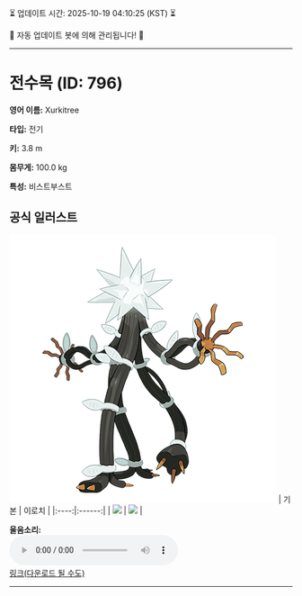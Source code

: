 
⏳ 업데이트 시간: 2025-10-19 04:10:25 (KST) ⏳

🤖 자동 업데이트 봇에 의해 관리됩니다! 🤖

---

# 전수목 (ID: 796)
**영어 이름:** Xurkitree

**타입:** 전기

**키:** 3.8 m

**몸무게:** 100.0 kg

**특성:** 비스트부스트

## 공식 일러스트
![](https://raw.githubusercontent.com/PokeAPI/sprites/master/sprites/pokemon/other/official-artwork/796.png)
| 기본 | 이로치 |
|:----:|:------:|
| <img src="http://play.pokemonshowdown.com/sprites/ani/xurkitree.gif" width="200"> | <img src="http://play.pokemonshowdown.com/sprites/ani-shiny/xurkitree.gif" width="200"> |

**울음소리:**<br><audio controls src="https://raw.githubusercontent.com/PokeAPI/cries/main/cries/pokemon/latest/796.ogg"></audio><br> [링크(다운로드 될 수도)](https://raw.githubusercontent.com/PokeAPI/cries/main/cries/pokemon/latest/796.ogg)


---
